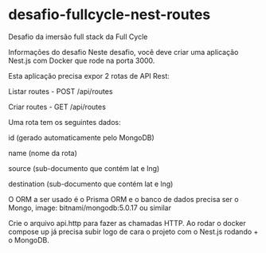 # desafio-fullcycle-nest-routes
Desafio da imersão full stack da Full Cycle

Informações do desafio
Neste desafio, você deve criar uma aplicação Nest.js com Docker que rode na porta 3000.

Esta aplicação precisa expor 2 rotas de API Rest:


Listar routes - POST /api/routes

Criar routes - GET /api/routes


Uma rota tem os seguintes dados:


id (gerado automaticamente pelo MongoDB)

name (nome da rota)

source (sub-documento que contém lat e lng)

destination (sub-documento que contém lat e lng)


O ORM a ser usado é o Prisma ORM e o banco de dados precisa ser o Mongo, image: bitnami/mongodb:5.0.17 ou similar


Crie o arquivo api.http para fazer as chamadas HTTP. Ao rodar o docker compose up já precisa subir logo de cara o projeto com o Nest.js rodando + o MongoDB.
